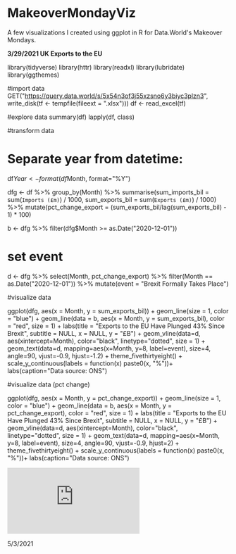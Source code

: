 # MakeoverMondayViz

A few visualizations I created using ggplot in R for Data.World's Makeover Mondays. 


**3/29/2021 UK Exports to the EU**


library(tidyverse)
library(httr)
library(readxl)
library(lubridate)
library(ggthemes)

#import data 
GET("https://query.data.world/s/5x54n3of3j55xzsno6y3biyc3plzn3", write_disk(tf <- tempfile(fileext = ".xlsx")))
df <- read_excel(tf)

#explore data
summary(df)
lapply(df, class)


#transform data 

# Separate year from datetime:
df$Year <- format(df$Month, format="%Y")

dfg <- df %>%
  group_by(Month) %>%
  summarise(sum_imports_bil = sum(`Imports (£m)`) / 1000, sum_exports_bil = sum(`Exports (£m)`) / 1000) %>%
  mutate(pct_change_export = (sum_exports_bil/lag(sum_exports_bil) - 1) * 100)

b <- dfg %>%
  filter(dfg$Month >= as.Date("2020-12-01"))

# set event
d <- dfg %>%
  select(Month, pct_change_export) %>%
  filter(Month == as.Date("2020-12-01")) %>%
  mutate(event = "Brexit Formally Takes Place")


#visualize data 

ggplot(dfg, aes(x = Month, y = sum_exports_bil)) +
  geom_line(size = 1, color = "blue") +
  geom_line(data = b, aes(x = Month, y = sum_exports_bil), color = "red", size = 1) +
  labs(title = "Exports to the EU Have Plunged 43% Since Brexit", 
       subtitle = NULL, 
       x = NULL, 
       y = "£B")  +
  geom_vline(data=d, aes(xintercept=Month), color="black", linetype="dotted", size = 1) +
  geom_text(data=d, mapping=aes(x=Month, y=8, label=event), size=4, angle=90, vjust=-0.9, hjust=-1.2) +
  theme_fivethirtyeight() +
  scale_y_continuous(labels = function(x) paste0(x, "%"))+
  labs(caption="Data source: ONS") 

#visualize data (pct change)


ggplot(dfg, aes(x = Month, y = pct_change_export)) +
  geom_line(size = 1, color = "blue") +
geom_line(data = b, aes(x = Month, y = pct_change_export), color = "red", size = 1) +
  labs(title = "Exports to the EU Have Plunged 43% Since Brexit", 
       subtitle = NULL, 
       x = NULL, 
       y = "£B")  +
  geom_vline(data=d, aes(xintercept=Month), color="black", linetype="dotted", size = 1) +
  geom_text(data=d, mapping=aes(x=Month, y=8, label=event), size=4, angle=90, vjust=-0.9, hjust=2) +
  theme_fivethirtyeight() +
  scale_y_continuous(labels = function(x) paste0(x, "%"))+
  labs(caption="Data source: ONS") 
  

![euexports](https://github.com/JonFain90/MakeoverMondayViz/tree/master/3.29.2021/viz/3_39_21_viz_2.pdf)


5/3/2021
